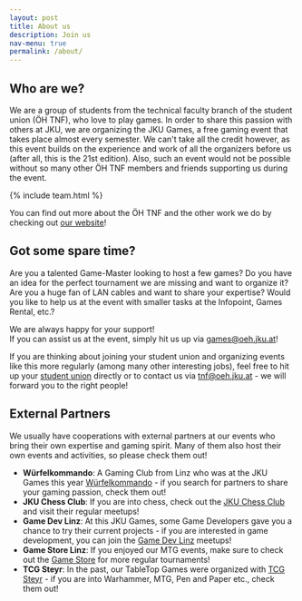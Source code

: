 ```yaml
---
layout: post
title: About us
description: Join us
nav-menu: true
permalink: /about/
---
```


## Who are we?
We are a group of students from the technical faculty branch of the student union (ÖH TNF), who love to play games. 
In order to share this passion with others at JKU, we are organizing the JKU Games, a free gaming event that takes place 
almost every semester. We can't take all the credit however, as this event builds on the experience and work of all the 
organizers before us (after all, this is the 21st edition). Also, such an event would not be possible without so many 
other ÖH TNF members and friends supporting us during the event.

{% include team.html %}

<!--<figure>
  <a class="img" href="/assets/images/About us JKU Games Orga.png">
    <img src="/assets/images/About us JKU Games Orga.png" style="width: 95%; max-width: 1000px;"
      alt="JKU Games Orga" />
  </a>
    <figcaption></figcaption>
</figure>-->

You can find out more about the ÖH TNF and the other work we do by checking out 
<a href="https://oeh.jku.at/abschnitte/technik-und-naturwissenschaften" target="_blank">our website</a>!

## Got some spare time?
Are you a talented Game-Master looking to host a few games? Do you have an idea for the perfect tournament we are 
missing and want to organize it? Are you a huge fan of LAN cables and want to share your expertise? Would you like to 
help us at the event with smaller tasks at the Infopoint, Games Rental, etc.?

We are always happy for your support!<br>
If you can assist us at the event, simply hit us up via [games@oeh.jku.at](mailto:games@oeh.jku.at)!

If you are thinking about joining your student union and organizing events like this more regularly (among many other 
interesting jobs), feel free to hit up your 
<a class='dotted' href="https://oeh.jku.at/abschnitte/technik-und-naturwissenschaften" target="_blank">student union</a> directly or to 
contact us via [tnf@oeh.jku.at](mailto:tnf@oeh.jku.at) - we will forward you to the right people!

## External Partners
We usually have cooperations with external partners at our events who bring their own expertise and gaming spirit. Many 
of them also host their own events and activities, so please check them out!

* **Würfelkommando**: A Gaming Club from Linz who was at the JKU Games this year [Würfelkommando](https://www.wuerfelkommando.at/#/) - if you search for partners to share your gaming passion, check them out!
* **JKU Chess Club**: If you are into chess, check out the [JKU Chess Club](https://discord.gg/q2aHA7gPp3) and visit their regular meetups!
* **Game Dev Linz**: At this JKU Games, some Game Developers gave you a chance to try their current projects - if you are interested in game development, you can join the [Game Dev Linz](https://www.meetup.com/gamedev-linz/) meetups!
* **Game Store Linz**: If you enjoyed our MTG events, make sure to check out the [Game Store](https://magic-linz.at/) for more regular tournaments!
* **TCG Steyr**: In the past, our TableTop Games were organized with [TCG Steyr](https://www.tcg-steyr.at/) - if you are into Warhammer, MTG, Pen and Paper etc., check them out!